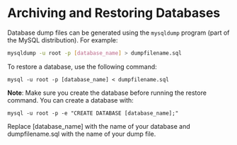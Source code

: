 # Archiving and Restoring Databases

Database dump files can be generated using the `mysqldump` program (part of the MySQL distribution). For example:

```bash
mysqldump -u root -p [database_name] > dumpfilename.sql
```

To restore a database, use the following command:

```
mysql -u root -p [database_name] < dumpfilename.sql
```

**Note**:  Make sure you create the database before running the restore command. You can create a database with:

```
mysql -u root -p -e "CREATE DATABASE [database_name];"
```

Replace [database_name] with the name of your database and dumpfilename.sql with the name of your dump file.
